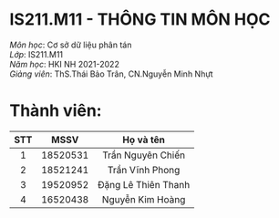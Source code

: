 # IS211.M11 - THÔNG TIN MÔN HỌC
   *Môn học*: Cơ sở dữ liệu phân tán <br>
   *Lớp*: IS211.M11 <br>
   *Năm học*: HKI NH 2021-2022 <br>
   *Giảng viên*: ThS.Thái Bảo Trân, CN.Nguyễn Minh Nhựt <br>
   
# Thành viên:
STT |   MSSV   |      Họ và tên      | 
:--:|:--------:|:-------------------:|
 1  | 18520531 |  Trần Nguyên Chiến  |
 2  | 18521241 |  Trần Vĩnh Phong    |
 3  | 19520952 | Đặng Lê Thiên Thanh |
 4  | 16520438 |  Nguyễn Kim Hoàng   |
